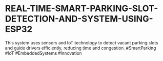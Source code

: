 # REAL-TIME-SMART-PARKING-SLOT-DETECTION-AND-SYSTEM-USING-ESP32
This system uses sensors and IoT technology to detect vacant parking slots and guide drivers efficiently, reducing time and congestion. #SmartParking #IoT #EmbeddedSystems #Innovation
